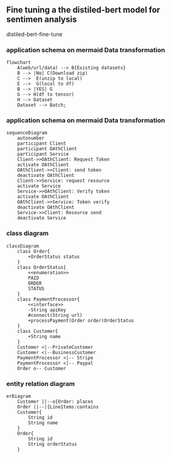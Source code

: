## Fine tuning a the distiled-bert model for sentimen analysis
 distiled-bert-fine-tune

### application schema on mermaid Data transformation
```mermaid
flowchart 
    A(web/url/data) --> B{Existing datasets} 
    B --> |No| C(Download zip)
    C -->  E(unzip to local)
    E -->  G(local to df)
    B --> |YES| G
    G --> H(df to tensor)
    H --> Dataset
    Dataset --> Batch;
```
### application schema on mermaid Data transformation
```mermaid
sequenceDiagram 
    autonumber
    participant Client
    participant OAthClient
    participant Service
    Client->>OAthClient: Request Token
    activate OAthClient
    OAthClient->>Client: send token
    deactivate OAthClient
    Client->>Service: request resource
    activate Service
    Service->>OAthClient: Verify token
    activate OAthClient
    OAthClient->>Service: Token verify
    deactivate OAthClient
    Service->>Client: Resource send
    deactivate Service
```
### class diagram
```mermaid
classDiagram
    class Order{
        +OrderStatus status
    }
    class OrderStatus{
        <<enumeration>>
        PAID
        ORDER
        STATUS
    }
    class PaymentProcessor{
        <<interface>>
        -String apiKey
        #connect(String url)
        +processPayment(Order order)OrderStatus
    }
    class Customer{
        +String name
    }
    Customer <|--PrivateCustomer 
    Customer <|--BusinessCustomer 
    PaymentProcessor <|-- Stripe
    PaymentProcessor <|-- Paypal
    Order o-- Customer
```
### entity relation diagram
```mermaid
erDiagram
    Customer ||--o{Order: places
    Order ||--|{LineItems:contains
    Customer{
        String id
        String name
    }
    Order{
        String id
        String orderStatus
    }
```